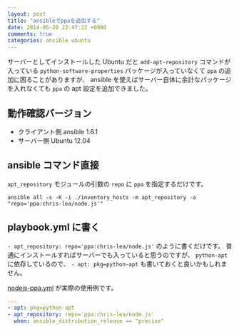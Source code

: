 ```yaml
---
layout: post
title: "ansibleでppaを追加する"
date: 2014-05-20 22:47:22 +0900
comments: true
categories: ansible ubuntu
---
```

サーバーとしてインストールした Ubuntu だと
`add-apt-repository` コマンドが入っている
`python-software-properties` パッケージが入っていなくて
`ppa` の追加に困ることがありますが、
ansible を使えばサーバー自体に余計なパッケージを入れなくても
`ppa` の apt 設定を追加できました。

<!--more-->

## 動作確認バージョン

- クライアント側 ansible 1.6.1
- サーバー側 Ubuntu 12.04

## ansible コマンド直接

`apt_repository` モジュールの引数の `repo` に `ppa` を指定するだけです。

```console
ansible all -s -K -i ./inventory_hosts -m apt_repository -a "repo='ppa:chris-lea/node.js'"
```

## playbook.yml に書く

`- apt_repository: repo='ppa:chris-lea/node.js'`
のように書くだけです。
普通にインストールすればサーバーでも入っていると思うのですが、
`python-apt` に依存しているので、
`- apt: pkg=python-apt`
も書いておくと良いかもしれません。


[nodejs-ppa.yml](https://github.com/znz/ansible-playbook-passenger/blob/master/provisioning/roles/passenger/tasks/nodejs-ppa.yml)
が実際の使用例です。

```yaml nodejs-ppa.yml
---
- apt: pkg=python-apt
- apt_repository: repo='ppa:chris-lea/node.js'
  when: ansible_distribution_release == "precise"
```
